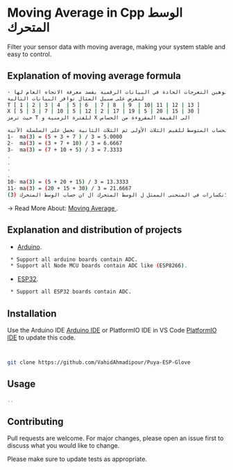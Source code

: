 # Moving Average in Cpp   الوسط المتحرك 
 
Filter your sensor data with moving average, making your system stable and easy to control.

## Explanation of moving average formula
 
```bash
- تعريف: الأوساط المتحركة تستخدم في توهين التعرجات الحادة في البيانات الرقمية بقصد معرفة الاتجاه العام لها..
لنفرض على سبيل المثال توافر البيانات التالية 
T [ 1 | 2 | 3 | 4  | 5 | 6  | 7 | 8  | 9  | 10| 11 | 12 | 13 ]
X [ 5 | 3 | 7 | 10 | 5 | 12 | 2 | 17 | 19 | 5 | 20 | 15 | 30 ]
حيث ترمز T للفترة الزمنية و X الى القيمة المقروءة من الحساس 

على سبيل المثال لو قمنا بحساب المتوسط للقيم الثلاث الأولى ثم الثلاث الثانية نحصل على السلسلة الآتية:
1-  ma(3) = (5 + 3 + 7 ) / 3 = 5.0000
2-  ma(3) = (3 + 7 + 10) / 3 = 6.6667
3-  ma(3) = (7 + 10 + 5) / 3 = 7.3333
.
.
.
.
10- ma(3) = (5 + 20 + 15) / 3 = 13.3333
11- ma(3) = (20 + 15 + 30) / 3 = 21.6667
كلما زاد عدد الفترات الداخلة في حساب المتوسط ازداد التوهين وقلت لاعوجاجات و الانكسارات في المنحنى الممثل ل الوسط المتحرك ال ان حساب الوسط المتحرك (3)ma يؤدي الى توهين النكسارات اكثر من (3)ma و (7)ma أكثر و أكثر....
```
-> Read More About: [Moving Average ](https://en.wikipedia.org/wiki/Moving_average).

## Explanation and distribution of projects
 * [Arduino](https://github.com/BasilAvad/MovingAverage/tree/main/Examples/arduino).
 ```bash
  * Support all arduino boards contain ADC.
  * Support all Node MCU boards contain ADC like (ESP8266).
 ```
 * [ESP32](https://github.com/BasilAvad/MovingAverage/tree/main/Examples/esp32).
 ```bash
  * Support all ESP32 boards contain ADC.
 ```
## Installation
Use the Arduino IDE [Arduino IDE](https://www.arduino.cc/en/software) or PlatformIO IDE in VS Code [PlatformIO IDE](https://platformio.org) to update this code.
```bash


git clone https://github.com/VahidAhmadipour/Puya-ESP-Glove

```
## Usage
```cpp
..

```
## Contributing



Pull requests are welcome. For major changes, please open an issue first to discuss what you would like to change.



Please make sure to update tests as appropriate.

